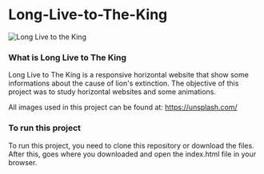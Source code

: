 # Long-Live-to-The-King

![Long Live to the King](https://user-images.githubusercontent.com/56472003/143509336-7fd7b9c8-4174-4366-8c0f-86e27545667d.PNG)

### What is Long Live to The King
Long Live to The King is a responsive horizontal website that show some informations about the cause of lion's extinction. The objective of this project was to study horizontal websites and some animations.

All images used in this project can be found at: https://unsplash.com/

### To run this project
To run this project, you need to clone this repository or download the files. After this, goes where you downloaded and open the index.html file in your browser.
